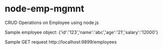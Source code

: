 # node-emp-mgmnt
CRUD Operations on Employee using node.js

Sample employee object: 
{'id':'123','name':'abc','age':'21','salary':'12000'}

Sample GET request
http://localhost:9899/employees
